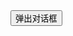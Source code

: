 <html>
<head>
<meta charset="utf-8"> 
<meta http-equiv="Content-Type" content="text/html; charset=utf-8"/>

<html>

<head><title>无标题文档</title></head>

<body>

<!--插入按钮 开始-->

<input type="button" value="弹出对话框" onclick="MsgBox()" />

<!--插入按钮 结束-->

<!--引用JS代码以达到弹出对话框目的 开始-->

<script language="javascript">

function MsgBox() //声明标识符

{

alert("我是对话框的内容"); //弹出对话框

}

</script>

<!--引用JS代码以达到弹出对话框目的 结束-->

</body>

</html>
